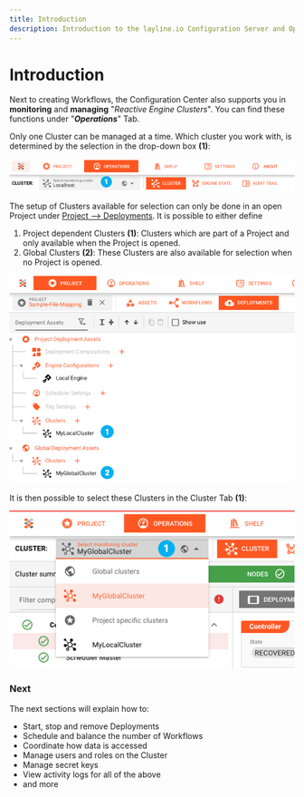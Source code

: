 ```yaml
---
title: Introduction
description: Introduction to the layline.io Configuration Server and Operations.
---
```


# Introduction

Next to creating Workflows, the Configuration Center also supports you in **monitoring** and **managing** "_Reactive Engine Clusters_". You can find these functions under "_**Operations**_" Tab.


Only one Cluster can be managed at a time. Which cluster you work with, is determined by the selection in the drop-down box **(1)**:

![](.01-introduction-images/2021-11-04-12-10-13.png "Cluster architecture (Operations --> ")


The setup of Clusters available for selection can only be done in an open Project under [Project --> Deployments](../wf-config/deployment#creating-a-cluster-asset). It is possible to either define 

1. Project dependent Clusters **(1)**: Clusters which are part of a Project and only available when the Project is opened.
2. Global Clusters **(2)**: These Clusters are also available for selection when no Project is opened.

![](.01-introduction-images/2021-11-04-12-11-32.png "Types of Clusters (Operations --> ")

It is then possible to select these Clusters in the Cluster Tab **(1)**:

![](.01-introduction-images/2021-11-04-12-13-58.png "Selecting Clusters (Operations --> ")

### Next


The next sections will explain how to:
- Start, stop and remove Deployments
- Schedule and balance the number of Workflows 
- Coordinate how data is accessed
- Manage users and roles on the Cluster
- Manage secret keys
- View activity logs for all of the above
- and more





